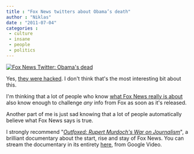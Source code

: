 ```yaml
---
title : "Fox News twitters about Obama’s death"
author : "Niklas"
date : "2011-07-04"
categories : 
 - culture
 - insane
 - people
 - politics
---
```


[![Fox News Twitter: Obama's dead](https://niklasblog.com/wp-content/2011-07-04-foxnewsobama.jpg "Fox News Twitter: Obama's dead")](https://niklasblog.com/?attachment_id=7453)

Yes, [they were hacked](http://www.guardian.co.uk/news/blog/2011/jul/04/fox-news-hacked-twitter-obama-dead). I don't think that's the most interesting bit about this.

I'm thinking that a lot of people who know [what Fox News really is about](http://dropfox.com/blog/201106200021) also know enough to challenge _any_ info from Fox as soon as it's released.

Another part of me is just sad knowing that a lot of people automatically believe what Fox News says is true.

I strongly recommend "_[Outfoxed: Rupert Murdoch's War on Journalism](http://en.wikipedia.org/wiki/Outfoxed)_", a brilliant documentary about the start, rise and stay of Fox News. You can stream the documentary in its entirety [here](http://video.google.com/videoplay?docid=6737097743434902428), from Google Video.
